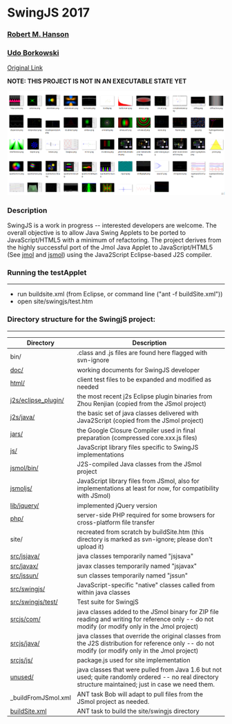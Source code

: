 # SwingJS 2017

### [Robert M. Hanson](https://github.com/BobHanson)
### [Udo Borkowski](https://github.com/abego)

[Original Link](http://sourceforge.net/projects/swingjs/)

**NOTE: THIS PROJECT IS NOT IN AN EXECUTABLE STATE YET**

![App Testing](SwingJS-57.png)

### Description
SwingJS is a work in progress -- interested developers are welcome. 
The overall objective is to allow Java Swing Applets to be ported to 
JavaScript/HTML5 with a minimum of refactoring. The project derives 
from the highly successful port of the Jmol Java Applet to 
JavaScript/HTML5 (See [jmol](http://sourceforge.net/p/jmol) and [jsmol](http://sourceforge.net/p/jsmol)) using the Java2Script Eclipse-based J2S compiler. 


### Running the testApplet 
----------------------

- run buildsite.xml (from Eclipse, or command line ("ant -f buildSite.xml"))
- open site/swingjs/test.htm


### Directory structure for the SwingjS project:
--------------------------------------------

| 	Directory   | Description 	                                                               				|
| ------------- | ----------------------------------------------------------------------------------------- |
| bin/ | .class and .js files are found here flagged with svn-ignore |
| [doc/](doc)  | working documents for SwingJS developer |
| [html/](html)  | client test files to be expanded and modified as needed |
| [j2s/eclipse_plugin/](j2s/eclipse_plugin)  | the most recent j2s Eclipse plugin binaries from Zhou Renjian (copied from the JSmol project)
| [j2s/java/](j2s/java)  | the basic set of java classes delivered with Java2Script (copied from the JSmol project) |
| [jars/](jars) | the Google Closure Compiler used in final preparation (compressed core.xxx.js files) |
| [js/](js) | JavaScript library files specific to SwingJS implementations |
| [jsmol/bin/](jmol/bin) | J2S-compiled Java classes from the JSmol project
| [jsmoljs/](jsmoljs/) | JavaScript library files from JSmol, also for implementations at least for now, for compatibility with JSmol)
| [lib/jquery/](lib/jquery) | implemented jQuery version |
| [php/](php) | server-side PHP required for some browsers for cross-platform file transfer |
| site/ | recreated from scratch by buildSite.htm (this directory is marked as svn-ignore; please don't upload it) |
| [src/jsjava/](src/jsjava) | java classes temporarily named "jsjsava" |
| [src/javax/](src/javax) | javax classes temporarily named "jsjavax" |
| [src/jssun/](src/jssun) | sun classes temporarily named "jssun" |
| [src/swingjs/](src/swingjs) | JavaScript-specific "native" classes called from within java classes |
| [src/swingjs/test/](src/swingjs/test) | Test suite for SwingjS |
| [srcjs/com/](srcjs/com) | java classes added to the JSmol binary for ZIP file reading and writing for reference only -- do not modify (or modify only in the Jmol project) |
| [srcjs/java/](srcjs/java) | java classes that override the original classes from the J2S distribution for reference only -- do not modify (or modify only in the Jmol project) |
| [srcjs/js/](srcjs/js) | package.js used for site implementation |
| [unused/](unused) | java classes that were pulled from Java 1.6 but not used; quite randomly ordered -- no real directory structure maintained; just in case we need them. |
| _buildFromJSmol.xml | ANT task Bob will adapt to pull files from the JSmol project as needed. |
| [buildSite.xml](buildSite.xml) | ANT task to build the site/swingjs directory |
